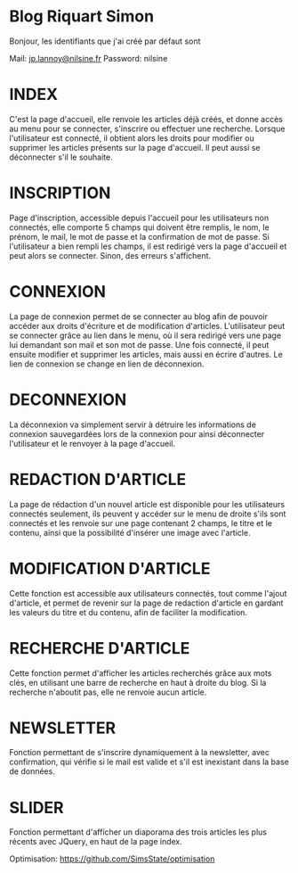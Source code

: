 # Blog Riquart Simon

Bonjour, les identifiants que j'ai créé par défaut sont

Mail: jp.lannoy@nilsine.fr
Password: nilsine

# INDEX

C'est la page d'accueil, elle renvoie les articles déjà créés, et donne accès au menu pour se connecter, s'inscrire ou effectuer 
une recherche.
Lorsque l'utilisateur est connecté, il obtient alors les droits pour modifier ou supprimer les articles présents sur la page d'accueil.
Il peut aussi se déconnecter s'il le souhaite.

# INSCRIPTION

Page d'inscription, accessible depuis l'accueil pour les utilisateurs non connectés, elle comporte 5 champs qui doivent être remplis,
le nom, le prénom, le mail, le mot de passe et la confirmation de mot de passe. Si l'utilisateur a bien rempli les champs, il est
redirigé vers la page d'accueil et peut alors se connecter. Sinon, des erreurs s'affichent.

# CONNEXION

La page de connexion permet de se connecter au blog afin de pouvoir accéder aux droits d'écriture et de modification d'articles. 
L'utilisateur peut se connecter grâce au lien dans le menu, où il sera redirigé vers une page lui demandant son mail et son mot de passe.
Une fois connecté, il peut ensuite modifier et supprimer les articles, mais aussi en écrire d'autres. Le lien de connexion se change
en lien de déconnexion.

# DECONNEXION

La déconnexion va simplement servir à détruire les informations de connexion sauvegardées lors de la connexion pour ainsi déconnecter
l'utilisateur et le renvoyer à la page d'accueil.

# REDACTION D'ARTICLE

La page de rédaction d'un nouvel article est disponible pour les utilisateurs connectés seulement, ils peuvent y accéder sur le menu
de droite s'ils sont connectés et les renvoie sur une page contenant 2 champs, le titre et le contenu, ainsi que la possibilité
d'insérer une image avec l'article.

# MODIFICATION D'ARTICLE

Cette fonction est accessible aux utilisateurs connectés, tout comme l'ajout d'article, et permet de revenir sur la page de redaction
d'article en gardant les valeurs du titre et du contenu, afin de faciliter la modification.

# RECHERCHE D'ARTICLE

Cette fonction permet d'afficher les articles recherchés grâce aux mots clés, en utilisant une barre de recherche en haut à droite du 
blog. Si la recherche n'aboutit pas, elle ne renvoie aucun article.

# NEWSLETTER

Fonction permettant de s'inscrire dynamiquement à la newsletter, avec confirmation, qui vérifie si le mail est valide et s'il est inexistant dans la base de données.

# SLIDER

Fonction permettant d'afficher un diaporama des trois articles les plus récents avec JQuery, en haut de la page index.


Optimisation: https://github.com/SimsState/optimisation
